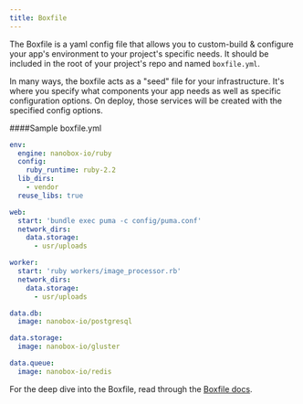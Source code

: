 ```yaml
---
title: Boxfile
---
```


The Boxfile is a yaml config file that allows you to custom-build & configure your app's environment to your project's specific needs. It should be included in the root of your project's repo and named `boxfile.yml`.

In many ways, the boxfile acts as a "seed" file for your infrastructure. It's where you specify what components your app needs as well as  specific configuration options. On deploy, those services will be created with the specified config options.

####Sample boxfile.yml
```yaml
env:
  engine: nanobox-io/ruby
  config:
    ruby_runtime: ruby-2.2
  lib_dirs:
    - vendor
  reuse_libs: true

web:
  start: 'bundle exec puma -c config/puma.conf'
  network_dirs:
    data.storage:
      - usr/uploads

worker:
  start: 'ruby workers/image_processor.rb'
  network_dirs:
    data.storage:
      - usr/uploads

data.db:
  image: nanobox-io/postgresql

data.storage:
  image: nanobox-io/gluster

data.queue:
  image: nanobox-io/redis  
```

For the deep dive into the Boxfile, read through the [Boxfile docs](/app-config/boxfile/).
